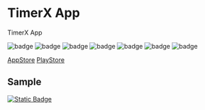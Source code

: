 # TimerX App
TimerX App

![badge][badge-android] ![badge][badge-jvm] ![badge][badge-linux] ![badge][badge-windows] ![badge][badge-ios] ![badge][badge-mac] ![badge][badge-wasm]

[AppStore](https://apps.apple.com/us/app/timerx/id6737151889)
[PlayStore](https://play.google.com/store/apps/details?id=com.timerx.android)

## Sample

[![Static Badge](https://img.shields.io/badge/Click_Me-Click_Me?style=flat&color=00b147)](https://fergdev.github.io/TimerX/)

[badge-android]: http://img.shields.io/badge/-android-6EDB8D.svg?style=flat
[badge-jvm]: http://img.shields.io/badge/-jvm-DB413D.svg?style=flat
[badge-linux]: http://img.shields.io/badge/-linux-2D3F6C.svg?style=flat
[badge-windows]: http://img.shields.io/badge/-windows-4D76CD.svg?style=flat
[badge-wasm]: https://img.shields.io/badge/-wasm-624FE8.svg?style=flat
[badge-ios]: http://img.shields.io/badge/-ios-CDCDCD.svg?style=flat
[badge-mac]: http://img.shields.io/badge/-macos-111111.svg?style=flat
